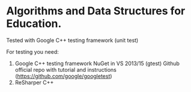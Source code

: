 # Algorithms and Data Structures for Education.
Tested with Google C++ testing framework (unit test)

For testing you need:
1. Google C++ testing framework
    NuGet in VS 2013/15 (gtest)
    Github official repo with tutorial and instructions (https://github.com/google/googletest)
2. ReSharper C++

